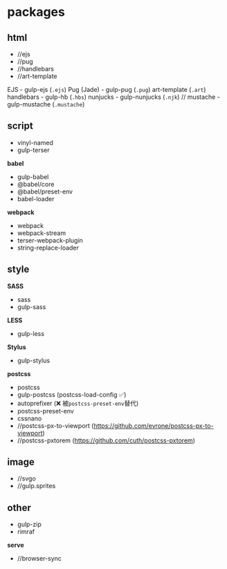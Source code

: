 
# packages

## html
- //ejs
- //pug
- //handlebars
- //art-template

EJS - gulp-ejs (`.ejs`)
Pug (Jade) - gulp-pug (`.pug`)
art-template (`.art`)
handlebars - gulp-hb (`.hbs`)
nunjucks - gulp-nunjucks (`.njk`)
// mustache - gulp-mustache (`.mustache`)



## script

- vinyl-named
- gulp-terser

**babel**
- gulp-babel
- @babel/core
- @babel/preset-env
- babel-loader

**webpack**
- webpack
- webpack-stream
- terser-webpack-plugin
- string-replace-loader


## style

**SASS**
- sass
- gulp-sass

**LESS**
- gulp-less

**Stylus**
- gulp-stylus

**postcss**
- postcss
- gulp-postcss (postcss-load-config ✅)
- autoprefixer (❌ 被`postcss-preset-env`替代)
- postcss-preset-env
- cssnano
- //postcss-px-to-viewport (https://github.com/evrone/postcss-px-to-viewport)
- //postcss-pxtorem (https://github.com/cuth/postcss-pxtorem)


## image

- //svgo
- //gulp.sprites


## other
- gulp-zip
- rimraf

**serve**
- //browser-sync
